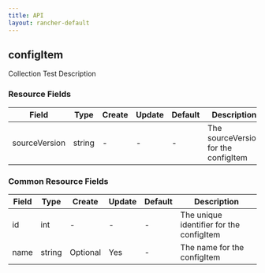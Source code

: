 ```yaml
---
title: API
layout: rancher-default
---
```


## configItem

Collection Test Description
​
### Resource Fields

Field | Type | Create | Update | Default | Description
---|---|---|---|---|---
sourceVersion | string | - | - | - | The sourceVersion for the configItem




### Common Resource Fields

Field | Type | Create | Update | Default | Description
---|---|---|---|---|---
id | int | - | - | - | The unique identifier for the configItem
name | string | Optional | Yes | - | The name for the configItem












​